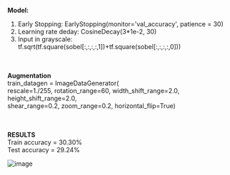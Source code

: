 **Model:** </br>
1. Early Stopping: EarlyStopping(monitor='val_accuracy', patience = 30)
2. Learning rate deday: CosineDecay(3*1e-2, 30)
3. Input in grayscale: tf.sqrt(tf.square(sobel[:,:,:,:,1])+tf.square(sobel[:,:,:,:,0]))

 </br> </br>
**Augmentation** </br>
train_datagen = ImageDataGenerator( </br>
        rescale=1./255, rotation_range=60, width_shift_range=2.0, height_shift_range=2.0, </br>
        shear_range=0.2,
        zoom_range=0.2,
        horizontal_flip=True)

 </br> </br>
**RESULTS** </br>
Train accuracy = 30.30% </br>
Test accuracy = 29.24%  </br>


![image](https://user-images.githubusercontent.com/65457437/144982054-f0c869a7-a246-4b3d-902d-920f5e1e5517.png)

